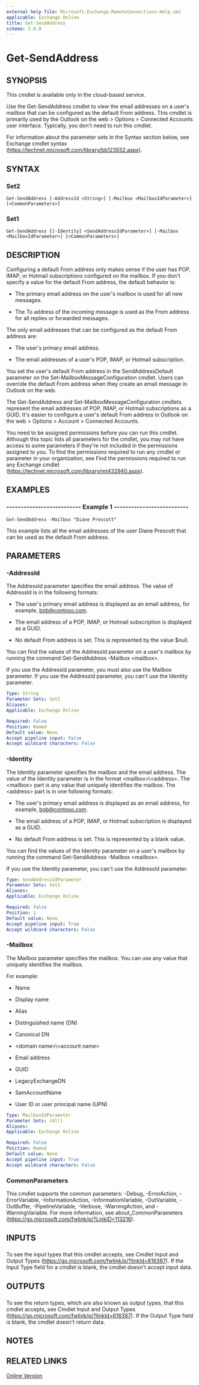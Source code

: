 ```yaml
---
external help file: Microsoft.Exchange.RemoteConnections-Help.xml
applicable: Exchange Online
title: Get-SendAddress
schema: 2.0.0
---
```


# Get-SendAddress

## SYNOPSIS
This cmdlet is available only in the cloud-based service.

Use the Get-SendAddress cmdlet to view the email addresses on a user's mailbox that can be configured as the default From address. This cmdlet is primarily used by the Outlook on the web \> Options \> Connected Accounts user interface. Typically, you don't need to run this cmdlet.

For information about the parameter sets in the Syntax section below, see Exchange cmdlet syntax (https://technet.microsoft.com/library/bb123552.aspx).

## SYNTAX

### Set2
```
Get-SendAddress [-AddressId <String>] [-Mailbox <MailboxIdParameter>] [<CommonParameters>]
```

### Set1
```
Get-SendAddress [[-Identity] <SendAddressIdParameter>] [-Mailbox <MailboxIdParameter>] [<CommonParameters>]
```

## DESCRIPTION
Configuring a default From address only makes sense if the user has POP, IMAP, or Hotmail subscriptions configured on the mailbox. If you don't specify a value for the default From address, the default behavior is:

- The primary email address on the user's mailbox is used for all new messages.

- The To address of the incoming message is used as the From address for all replies or forwarded messages.

The only email addresses that can be configured as the default From address are:

- The user's primary email address.

- The email addresses of a user's POP, IMAP, or Hotmail subscription.

You set the user's default From address in the SendAddressDefault parameter on the Set-MailboxMessageConfiguration cmdlet. Users can override the default From address when they create an email message in Outlook on the web.

The Get-SendAddress and Set-MailboxMessageConfiguration cmdlets represent the email addresses of POP, IMAP, or Hotmail subscriptions as a GUID. It's easier to configure a user's default From address in Outlook on the web \> Options \> Account \> Connected Accounts.

You need to be assigned permissions before you can run this cmdlet. Although this topic lists all parameters for the cmdlet, you may not have access to some parameters if they're not included in the permissions assigned to you. To find the permissions required to run any cmdlet or parameter in your organization, see Find the permissions required to run any Exchange cmdlet (https://technet.microsoft.com/library/mt432940.aspx).

## EXAMPLES

### -------------------------- Example 1 --------------------------
```
Get-SendAddress -Mailbox "Diane Prescott"
```

This example lists all the email addresses of the user Diane Prescott that can be used as the default From address.

## PARAMETERS

### -AddressId
The AddressId parameter specifies the email address. The value of AddressId is in the following formats:

- The user's primary email address is displayed as an email address, for example, bob@contoso.com.

- The email address of a POP, IMAP, or Hotmail subscription is displayed as a GUID.

- No default From address is set. This is represented by the value $null.

You can find the values of the AddressId parameter on a user's mailbox by running the command Get-SendAddress -Mailbox \<mailbox\>.

If you use the AddressId parameter, you must also use the Mailbox parameter. If you use the AddressId parameter, you can't use the Identity parameter.

```yaml
Type: String
Parameter Sets: Set2
Aliases:
Applicable: Exchange Online

Required: False
Position: Named
Default value: None
Accept pipeline input: False
Accept wildcard characters: False
```

### -Identity
The Identity parameter specifies the mailbox and the email address. The value of the Identity parameter is in the format \<mailbox\>\\\<address\>. The \<mailbox\> part is any value that uniquely identifies the mailbox. The \<address\> part is in one following formats:

- The user's primary email address is displayed as an email address, for example, bob@contoso.com.

- The email address of a POP, IMAP, or Hotmail subscription is displayed as a GUID.

- No default From address is set. This is represented by a blank value.

You can find the values of the Identity parameter on a user's mailbox by running the command Get-SendAddress -Mailbox \<mailbox\>.

If you use the Identity parameter, you can't use the AddressId parameter.

```yaml
Type: SendAddressIdParameter
Parameter Sets: Set1
Aliases:
Applicable: Exchange Online

Required: False
Position: 1
Default value: None
Accept pipeline input: True
Accept wildcard characters: False
```

### -Mailbox
The Mailbox parameter specifies the mailbox. You can use any value that uniquely identifies the mailbox.

For example:

- Name

- Display name

- Alias

- Distinguished name (DN)

- Canonical DN

- \<domain name\>\\\<account name\>

- Email address

- GUID

- LegacyExchangeDN

- SamAccountName

- User ID or user principal name (UPN)

```yaml
Type: MailboxIdParameter
Parameter Sets: (All)
Aliases:
Applicable: Exchange Online

Required: False
Position: Named
Default value: None
Accept pipeline input: True
Accept wildcard characters: False
```

### CommonParameters
This cmdlet supports the common parameters: -Debug, -ErrorAction, -ErrorVariable, -InformationAction, -InformationVariable, -OutVariable, -OutBuffer, -PipelineVariable, -Verbose, -WarningAction, and -WarningVariable. For more information, see about_CommonParameters (https://go.microsoft.com/fwlink/p/?LinkID=113216).

## INPUTS

###  
To see the input types that this cmdlet accepts, see Cmdlet Input and Output Types (https://go.microsoft.com/fwlink/p/?linkId=616387). If the Input Type field for a cmdlet is blank, the cmdlet doesn't accept input data.

## OUTPUTS

###  
To see the return types, which are also known as output types, that this cmdlet accepts, see Cmdlet Input and Output Types (https://go.microsoft.com/fwlink/p/?linkId=616387). If the Output Type field is blank, the cmdlet doesn't return data.

## NOTES

## RELATED LINKS

[Online Version](https://technet.microsoft.com/library/b2c57a7e-bd6d-461d-8a9d-5384a715344b.aspx)
